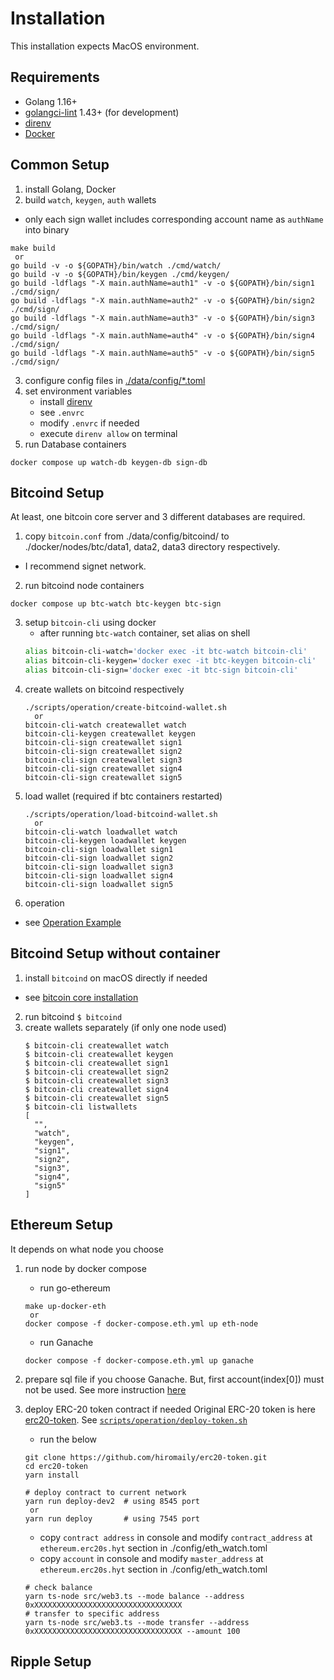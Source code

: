 # Installation

This installation expects MacOS environment.

## Requirements
- Golang 1.16+
- [golangci-lint](https://github.com/golangci/golangci-lint) 1.43+ (for development)
- [direnv](https://direnv.net/)
- [Docker](https://www.docker.com/get-started)

## Common Setup
1. install Golang, Docker
2. build `watch`, `keygen`, `auth` wallets
- only each sign wallet includes corresponding account name as `authName` into binary
```
make build
 or
go build -v -o ${GOPATH}/bin/watch ./cmd/watch/
go build -v -o ${GOPATH}/bin/keygen ./cmd/keygen/
go build -ldflags "-X main.authName=auth1" -v -o ${GOPATH}/bin/sign1 ./cmd/sign/
go build -ldflags "-X main.authName=auth2" -v -o ${GOPATH}/bin/sign2 ./cmd/sign/
go build -ldflags "-X main.authName=auth3" -v -o ${GOPATH}/bin/sign3 ./cmd/sign/
go build -ldflags "-X main.authName=auth4" -v -o ${GOPATH}/bin/sign4 ./cmd/sign/
go build -ldflags "-X main.authName=auth5" -v -o ${GOPATH}/bin/sign5 ./cmd/sign/
```
3. configure config files in [./data/config/*.toml](https://github.com/hiromaily/go-crypto-wallet/tree/master/data/config)
4. set environment variables
   - install [direnv](https://direnv.net/)
   - see `.envrc`
   - modify `.envrc` if needed
   - execute `direnv allow` on terminal
5. run Database containers
```
docker compose up watch-db keygen-db sign-db
```

## Bitcoind Setup
At least, one bitcoin core server and 3 different databases are required.

1. copy `bitcoin.conf` from ./data/config/bitcoind/ to ./docker/nodes/btc/data1, data2, data3 directory respectively.
  - I recommend signet network.
2. run bitcoind node containers
```
docker compose up btc-watch btc-keygen btc-sign
```
3. setup `bitcoin-cli` using docker
    - after running `btc-watch` container, set alias on shell
   ```zsh
   alias bitcoin-cli-watch='docker exec -it btc-watch bitcoin-cli'
   alias bitcoin-cli-keygen='docker exec -it btc-keygen bitcoin-cli'
   alias bitcoin-cli-sign='docker exec -it btc-sign bitcoin-cli'
   ```
4. create wallets on bitcoind respectively 
   ```
   ./scripts/operation/create-bitcoind-wallet.sh
     or
   bitcoin-cli-watch createwallet watch
   bitcoin-cli-keygen createwallet keygen
   bitcoin-cli-sign createwallet sign1
   bitcoin-cli-sign createwallet sign2
   bitcoin-cli-sign createwallet sign3
   bitcoin-cli-sign createwallet sign4
   bitcoin-cli-sign createwallet sign5
   ```
5. load wallet (required if btc containers restarted)
   ```
   ./scripts/operation/load-bitcoind-wallet.sh
     or
   bitcoin-cli-watch loadwallet watch
   bitcoin-cli-keygen loadwallet keygen
   bitcoin-cli-sign loadwallet sign1
   bitcoin-cli-sign loadwallet sign2
   bitcoin-cli-sign loadwallet sign3
   bitcoin-cli-sign loadwallet sign4
   bitcoin-cli-sign loadwallet sign5
   ```
6. operation
  - see [Operation Example](https://github.com/hiromaily/go-crypto-wallet/blob/master/docs/btc/OperationExample.md)

## Bitcoind Setup without container 
1. install `bitcoind` on macOS directly if needed
  - see [bitcoin core installation](https://github.com/bitcoin/bitcoin/blob/master/doc/build-osx.md)
2. run bitcoind `$ bitcoind`
3. create wallets separately (if only one node used)
    ```
    $ bitcoin-cli createwallet watch
    $ bitcoin-cli createwallet keygen
    $ bitcoin-cli createwallet sign1
    $ bitcoin-cli createwallet sign2
    $ bitcoin-cli createwallet sign3
    $ bitcoin-cli createwallet sign4
    $ bitcoin-cli createwallet sign5
    $ bitcoin-cli listwallets
    [
      "",
      "watch",
      "keygen",
      "sign1",
      "sign2",
      "sign3",
      "sign4",
      "sign5"
    ]
    ```

## Ethereum Setup
It depends on what node you choose

1. run node by docker compose
    - run go-ethereum
    ```
    make up-docker-eth
     or
    docker compose -f docker-compose.eth.yml up eth-node
    ```
    - run Ganache
    ```
    docker compose -f docker-compose.eth.yml up ganache
    ```

2. prepare sql file if you choose Ganache. But, first account(index[0]) must not be used. See more instruction [here](https://github.com/hiromaily/go-crypto-wallet/blob/master/docs/eth/Ganache.md)

3. deploy ERC-20 token contract if needed
Original ERC-20 token is here [erc20-token](https://github.com/hiromaily/erc20-token). See [`scripts/operation/deploy-token.sh`](https://github.com/hiromaily/go-crypto-wallet/blob/master/scripts/operation/deploy-token.sh)
    - run the below
    ```
    git clone https://github.com/hiromaily/erc20-token.git
    cd erc20-token
    yarn install

    # deploy contract to current network
    yarn run deploy-dev2  # using 8545 port
     or
    yarn run deploy       # using 7545 port
    ```
    - copy `contract address` in console and modify `contract_address` at `ethereum.erc20s.hyt` section in ./config/eth_watch.toml
    - copy `account` in console and modify `master_address` at `ethereum.erc20s.hyt` section in ./config/eth_watch.toml

    ```
    # check balance
    yarn ts-node src/web3.ts --mode balance --address 0xXXXXXXXXXXXXXXXXXXXXXXXXXXXXXXXXX
    # transfer to specific address
    yarn ts-node src/web3.ts --mode transfer --address 0xXXXXXXXXXXXXXXXXXXXXXXXXXXXXXXXXX --amount 100
    ```
   
## Ripple Setup
